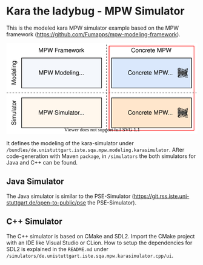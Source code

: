 # Kara the ladybug - MPW Simulator

This is the modeled kara MPW simulator example based on the MPW framework (https://github.com/Fumapps/mpw-modeling-framework).

![modeling approach](documentation/graphics/mdsd-approach-concrete-simulator.svg)

It defines the modeling of the kara-simulator under `/bundles/de.unistuttgart.iste.sqa.mpw.modeling.karasimulator`.
After code-generation with Maven `package`, in `/simulators` the both simulators for Java and C++ can be found.

## Java Simulator

The Java simulator is similar to the PSE-Simulator (https://git.rss.iste.uni-stuttgart.de/open-to-public/pse the PSE-Simulator).

##  C++ Simulator

The C++ simulator is based on CMake and SDL2.
Import the CMake project with an IDE like Visual Studio or CLion.
How to setup the dependencies for SDL2 is explained in the `README.md` under `/simulators/de.unistuttgart.iste.sqa.mpw.karasimulator.cpp/ui`.